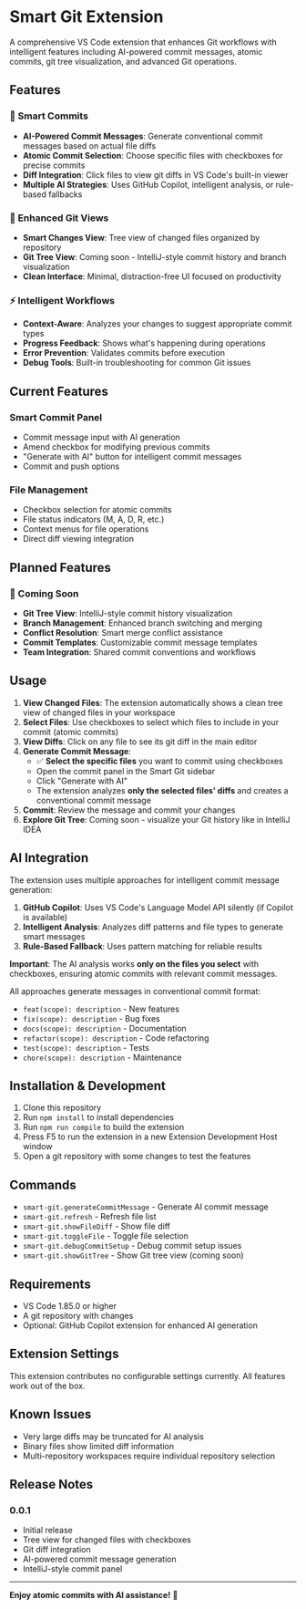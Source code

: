 # Smart Git Extension

A comprehensive VS Code extension that enhances Git workflows with intelligent features including AI-powered commit messages, atomic commits, git tree visualization, and advanced Git operations.

## Features

### 🤖 Smart Commits
- **AI-Powered Commit Messages**: Generate conventional commit messages based on actual file diffs
- **Atomic Commit Selection**: Choose specific files with checkboxes for precise commits
- **Diff Integration**: Click files to view git diffs in VS Code's built-in viewer
- **Multiple AI Strategies**: Uses GitHub Copilot, intelligent analysis, or rule-based fallbacks

### 🌳 Enhanced Git Views
- **Smart Changes View**: Tree view of changed files organized by repository
- **Git Tree View**: Coming soon - IntelliJ-style commit history and branch visualization
- **Clean Interface**: Minimal, distraction-free UI focused on productivity

### ⚡ Intelligent Workflows
- **Context-Aware**: Analyzes your changes to suggest appropriate commit types
- **Progress Feedback**: Shows what's happening during operations
- **Error Prevention**: Validates commits before execution
- **Debug Tools**: Built-in troubleshooting for common Git issues

## Current Features

### Smart Commit Panel
- Commit message input with AI generation
- Amend checkbox for modifying previous commits  
- "Generate with AI" button for intelligent commit messages
- Commit and push options

### File Management
- Checkbox selection for atomic commits
- File status indicators (M, A, D, R, etc.)
- Context menus for file operations
- Direct diff viewing integration

## Planned Features

### 🔮 Coming Soon
- **Git Tree View**: IntelliJ-style commit history visualization
- **Branch Management**: Enhanced branch switching and merging
- **Conflict Resolution**: Smart merge conflict assistance
- **Commit Templates**: Customizable commit message templates
- **Team Integration**: Shared commit conventions and workflows

## Usage

1. **View Changed Files**: The extension automatically shows a clean tree view of changed files in your workspace
2. **Select Files**: Use checkboxes to select which files to include in your commit (atomic commits)
3. **View Diffs**: Click on any file to see its git diff in the main editor
4. **Generate Commit Message**: 
   - ✅ **Select the specific files** you want to commit using checkboxes
   - Open the commit panel in the Smart Git sidebar
   - Click "Generate with AI" 
   - The extension analyzes **only the selected files' diffs** and creates a conventional commit message
5. **Commit**: Review the message and commit your changes
6. **Explore Git Tree**: Coming soon - visualize your Git history like in IntelliJ IDEA

## AI Integration

The extension uses multiple approaches for intelligent commit message generation:

1. **GitHub Copilot**: Uses VS Code's Language Model API silently (if Copilot is available)
2. **Intelligent Analysis**: Analyzes diff patterns and file types to generate smart messages
3. **Rule-Based Fallback**: Uses pattern matching for reliable results

**Important**: The AI analysis works **only on the files you select** with checkboxes, ensuring atomic commits with relevant commit messages.

All approaches generate messages in conventional commit format:
- `feat(scope): description` - New features
- `fix(scope): description` - Bug fixes  
- `docs(scope): description` - Documentation
- `refactor(scope): description` - Code refactoring
- `test(scope): description` - Tests
- `chore(scope): description` - Maintenance

## Installation & Development

1. Clone this repository
2. Run `npm install` to install dependencies
3. Run `npm run compile` to build the extension
4. Press F5 to run the extension in a new Extension Development Host window
5. Open a git repository with some changes to test the features

## Commands

- `smart-git.generateCommitMessage` - Generate AI commit message  
- `smart-git.refresh` - Refresh file list
- `smart-git.showFileDiff` - Show file diff
- `smart-git.toggleFile` - Toggle file selection
- `smart-git.debugCommitSetup` - Debug commit setup issues
- `smart-git.showGitTree` - Show Git tree view (coming soon)

## Requirements

- VS Code 1.85.0 or higher
- A git repository with changes
- Optional: GitHub Copilot extension for enhanced AI generation

## Extension Settings

This extension contributes no configurable settings currently. All features work out of the box.

## Known Issues

- Very large diffs may be truncated for AI analysis
- Binary files show limited diff information
- Multi-repository workspaces require individual repository selection

## Release Notes

### 0.0.1
- Initial release
- Tree view for changed files with checkboxes
- Git diff integration
- AI-powered commit message generation
- IntelliJ-style commit panel

---

**Enjoy atomic commits with AI assistance!** 🚀
